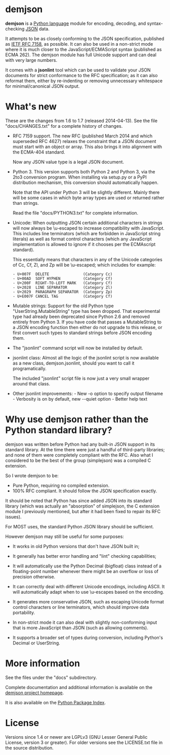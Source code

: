 demjson
=======

<b>demjson</b> is a [Python language](http://python.org/) module for
encoding, decoding, and syntax-checking [JSON](http://json.org/)
data.

It attempts to be as closely conforming to the JSON specification,
published as [IETF RFC 7158](http://www.ietf.org/rfc/rfc7158.txt), as
possible.  It can also be used in a non-strict mode where it is much
closer to the JavaScript/ECMAScript syntax (published as ECMA 262).
The demjson module has full Unicode support and can deal with very
large numbers.

It comes with a <b>jsonlint</b> tool which can be used to validate
your JSON documents for strict conformance to the RFC specification;
as it can also reformat them, either by re-indenting or removing
unnecessary whitespace for minimal/canonical JSON output.


What's new
==========

These are the changes from 1.6 to 1.7 (released 2014-04-13).  See the
file "docs/CHANGES.txt" for a complete history of changes.

 * RFC 7159 support. The new RFC (published March 2014 and which
   superseded RFC 4627) relaxes the constraint that a JSON document
   must start with an object or array.  This also brings it into
   alignment with the ECMA-404 standard.

   Now any JSON value type is a legal JSON document.

 * Python 3. This version supports both Python 2 and Python 3, via the
   2to3 conversion program.  When installing via setup.py or a PyPI
   distribution mechanism, this conversion should automatically
   happen.

   Note that the API under Python 3 will be slightly different.
   Mainly there will be some cases in which byte array types are used
   or returned rather than strings.

   Read the file "docs/PYTHON3.txt" for complete information.

 * Unicode: When outputting JSON certain additional characters in
   strings will now always be \u-escaped to increase compatibility
   with JavaScript.  This includes line terminators (which are
   forbidden in JavaScript string literals) as well as format control
   characters (which any JavaScript implementation is allowed to
   ignore if it chooses per the ECMAscript standard).

   This essentially means that characters in any of the Unicode
   categories of Cc, Cf, Zl, and Zp will be \u-escaped; which includes
   for example:

       - U+007F  DELETE               (Category Cc)
       - U+00AD  SOFT HYPHEN          (Category Cf)
       - U+200F  RIGHT-TO-LEFT MARK   (Category Cf)
       - U+2028  LINE SEPARATOR       (Category Zl)
       - U+2029  PARAGRAPH SEPARATOR  (Category Zp)
       - U+E007F CANCEL TAG           (Category Cf)

 * Mutable strings: Support for the old Python type
   "UserString.MutableString" type has been dropped.  That
   experimental type had already been deprecated since Python 2.6 and
   removed entirely from Python 3.  If you have code that passes a
   MutableString to a JSON encoding function then either do not
   upgrade to this release, or first convert such types to standard
   strings before JSON encoding them.

 * The "jsonlint" command script will now be installed by default.

 * jsonlint class: Almost all the logic of the jsonlint script is now
   available as a new class, demjson.jsonlint, should you want to call
   it programatically.

   The included "jsonlint" script file is now just a very small
   wrapper around that class.

 * Other jsonlint improvements:
       - New -o option to specify output filename
       - Verbosity is on by default, new --quiet option
       - Better help text


Why use demjson rather than the Python standard library?
========================================================

demjson was written before Python had any built-in JSON support in its
standard library.  At the time there were just a handful of
third-party libraries; and none of them were completely compliant with
the RFC.  Also what I considered to be the best of the group
(simplejson) was a compiled C extension.

So I wrote demjson to be:

 * Pure Python, requiring no compiled extension.
 * 100% RFC compliant. It should follow the JSON specification exactly.

It should be noted that Python has since added JSON into its standard
library (which was actually an "absorption" of simplejson, the C
extension module I previously mentioned, but after it had been fixed
to repair its RFC issues).

For MOST uses, the standard Python JSON library should be sufficient.

However demjson may still be useful for some purposes:

 * It works in old Python versions that don't have JSON built in;

 * It generally has better error handling and "lint" checking capabilities;

 * It will automatically use the Python Decimal (bigfloat) class
   instead of a floating-point number whenever there might be an
   overflow or loss of precision otherwise.

 * It can correctly deal with different Unicode encodings, including ASCII.
   It will automatically adapt when to use \u-escapes based on the encoding.

 * It generates more conservative JSON, such as escaping Unicode
   format control characters or line terminators, which should improve
   data portability.

 * In non-strict mode it can also deal with slightly non-conforming
   input that is more JavaScript than JSON (such as allowing comments).

 * It supports a broader set of types during conversion, including
   Python's Decimal or UserString.


More information
================
See the files under the "docs" subdirectory.

Complete documentation and additional information is available on the
[demjson project homepage](http://deron.meranda.us/python/demjson/).

It is also available on the
[Python Package Index](http://pypi.python.org/pypi/demjson/).


License
=======
Versions since 1.4 or newer are LGPLv3 (GNU Lesser General Public
License, version 3 or greater).  For older versions see the
LICENSE.txt file in the source distribution.
